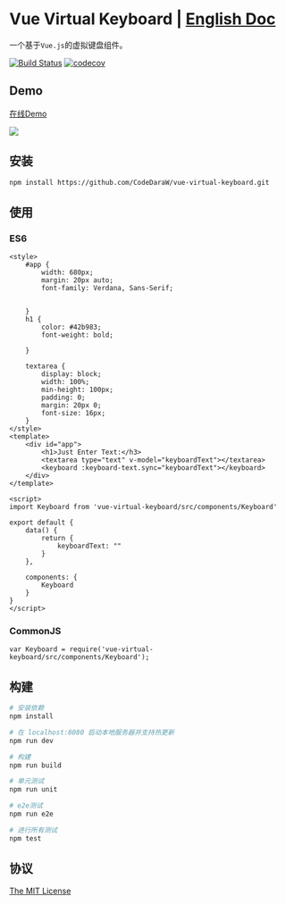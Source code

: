 # Vue Virtual Keyboard | [English Doc](/README_en-US.md)
一个基于`Vue.js`的虚拟键盘组件。  

[![Build Status](https://travis-ci.org/CodeDaraW/vue-virtual-keyboard.svg?branch=master)](https://travis-ci.org/CodeDaraW/vue-virtual-keyboard) [![codecov](https://codecov.io/gh/CodeDaraW/vue-virtual-keyboard/branch/master/graph/badge.svg)](https://codecov.io/gh/CodeDaraW/vue-virtual-keyboard)


## Demo
[在线Demo](http://vue-virtual-keyboard.daraw.cn/)

![](https://ooo.0o0.ooo/2016/08/08/57a8975f2d6b0.png
)


## 安装

```bash
npm install https://github.com/CodeDaraW/vue-virtual-keyboard.git
```

## 使用

### ES6
```Vue
<style>
    #app {
        width: 680px;
        margin: 20px auto;
        font-family: Verdana, Sans-Serif;


    }
    h1 {
        color: #42b983;
        font-weight: bold;

    }

    textarea {
        display: block;
        width: 100%;
        min-height: 100px;
        padding: 0;
        margin: 20px 0;
        font-size: 16px;
    }
</style>
<template>
    <div id="app">
        <h1>Just Enter Text:</h3>
        <textarea type="text" v-model="keyboardText"></textarea>
        <keyboard :keyboard-text.sync="keyboardText"></keyboard>
    </div>
</template>

<script>
import Keyboard from 'vue-virtual-keyboard/src/components/Keyboard'

export default {
    data() {
        return {
            keyboardText: ""
        }
    },

    components: {
        Keyboard
    }
}
</script>
```

### CommonJS

```JavsScript
var Keyboard = require('vue-virtual-keyboard/src/components/Keyboard');
```

## 构建

``` bash
# 安装依赖
npm install

# 在 localhost:8080 启动本地服务器并支持热更新
npm run dev

# 构建
npm run build

# 单元测试
npm run unit

# e2e测试
npm run e2e

# 进行所有测试
npm test
```

## 协议
[The MIT License](http://opensource.org/licenses/MIT)
